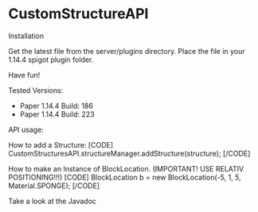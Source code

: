 # CustomStructureAPI

Installation

Get the latest file from the server/plugins directory.
Place the file in your 1.14.4 spigot plugin folder.

Have fun!

Tested Versions: 
 - Paper 1.14.4 Build: 186
 - Paper 1.14.4 Build: 223

API usage:

How to add a Structure:
[CODE]
	CustomStructuresAPI.structureManager.addStructure(structure);
[/CODE]

How to make an Instance of BlockLocation. (IMPORTANT! USE RELATIV POSITIONING!!!)
[CODE]
	BlockLocation b = new BlockLocation(-5, 1, 5, Material.SPONGE);
[/CODE]

Take a look at the Javadoc